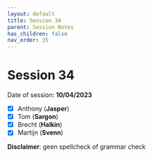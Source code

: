 ```yaml
---
layout: default
title: Session 34
parent: Session Notes
has_children: false
nav_order: 35
---
```


# Session 34

Date of session: **10/04/2023**

- [X] Anthony (**Jasper**)
- [X] Tom (**Sargon**)
- [X] Brecht (**Halkin**)
- [X] Martijn (**Svenn**)

**Disclaimer**: geen spellcheck of grammar check